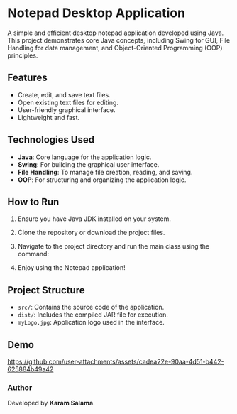 # Notepad Desktop Application

A simple and efficient desktop notepad application developed using Java. 
This project demonstrates core Java concepts, including Swing for GUI, File Handling for data management, and Object-Oriented Programming (OOP) principles.

## Features
- Create, edit, and save text files.
- Open existing text files for editing.
- User-friendly graphical interface.
- Lightweight and fast.

## Technologies Used
- **Java**: Core language for the application logic.
- **Swing**: For building the graphical user interface.
- **File Handling**: To manage file creation, reading, and saving.
- **OOP**: For structuring and organizing the application logic.

## How to Run
1. Ensure you have Java JDK installed on your system.
2. Clone the repository or download the project files.
3. Navigate to the project directory and run the main class using the command:

4. Enjoy using the Notepad application!

## Project Structure
- `src/`: Contains the source code of the application.
- `dist/`: Includes the compiled JAR file for execution.
- `myLogo.jpg`: Application logo used in the interface.

## Demo


https://github.com/user-attachments/assets/cadea22e-90aa-4d51-b442-625884b49a42



### Author
Developed by **Karam Salama**.
